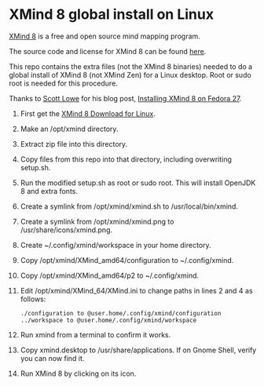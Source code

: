 # XMind 8 global install on Linux
[XMind 8](https://www.xmind.net/xmind8-pro) is a free and open source mind mapping program.

The source code and license for XMind 8 can be found [here](https://github.com/xmindltd/xmind).

This repo contains the extra files (not the XMind 8 binaries) needed to do a global install of XMind 8 (not XMind Zen) for a  Linux desktop. Root or sudo root is needed for this procedure.

Thanks to [Scott Lowe](https://blog.scottlowe.org) for his blog post, [Installing XMind 8 on Fedora 27](https://blog.scottlowe.org/2017/12/15/installing-xmind-8-on-fedora-27/).

1. First get the [XMind 8 Download for Linux](https://www.xmind.net/download/xmind8).

2. Make an /opt/xmind directory.

3. Extract zip file into this directory.

4. Copy files from this repo into that directory, including overwriting setup.sh.

5. Run the modified setup.sh as root or sudo root. This will install OpenJDK 8 and extra fonts.

6. Create a symlink from /opt/xmind/xmind.sh to /usr/local/bin/xmind.

7. Create a symlink from /opt/xmind/xmind.png to /usr/share/icons/xmind.png.

8. Create ~/.config/xmind/workspace in your home directory.

9. Copy /opt/xmind/XMind_amd64/configuration to ~/.config/xmind.

10. Copy /opt/xmind/XMind_amd64/p2 to ~/.config/xmind.

11. Edit /opt/xmind/XMind_64/XMind.ini to change paths in lines 2 and 4 as follows:
    ```
    ./configuration to @user.home/.config/xmind/configuration
    ../workspace to @user.home/.config/xmind/workspace
    ```

12. Run xmind from a terminal to confirm it works.

13. Copy xmind.desktop to /usr/share/applications. If on Gnome Shell, verify you can now find it.

14. Run XMind 8 by clicking on its icon.

